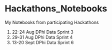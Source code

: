 # Hackathons_Notebooks
My Notebooks from participating Hackathons

1) 22-24 Aug DPhi Data Sprint 3
2) 29-31 Aug DPhi Data Sprint 4
3) 13-20 Sept DPhi Data Sprint 6
